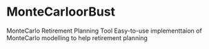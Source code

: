 # MonteCarloorBust
MonteCarlo Retirement Planning Tool
Easy-to-use implementtaion of MonteCarlo modelling to help retirement planning
